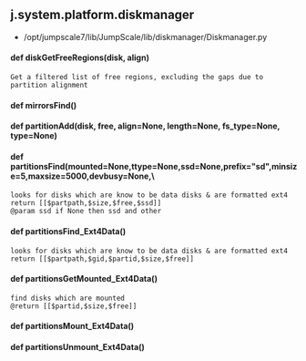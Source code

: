 ## j.system.platform.diskmanager

- /opt/jumpscale7/lib/JumpScale/lib/diskmanager/Diskmanager.py

#### def diskGetFreeRegions(disk, align) 

    Get a filtered list of free regions, excluding the gaps due to partition alignment

#### def mirrorsFind() 

    

#### def partitionAdd(disk, free, align=None, length=None, fs_type=None, type=None) 

    

#### def partitionsFind(mounted=None,ttype=None,ssd=None,prefix="sd",minsize=5,maxsize=5000,devbusy=None,\ 

    looks for disks which are know to be data disks & are formatted ext4
    return [[$partpath,$size,$free,$ssd]]
    @param ssd if None then ssd and other

#### def partitionsFind_Ext4Data() 

    looks for disks which are know to be data disks & are formatted ext4
    return [[$partpath,$gid,$partid,$size,$free]]

#### def partitionsGetMounted_Ext4Data() 

    find disks which are mounted
    @return [[$partid,$size,$free]]

#### def partitionsMount_Ext4Data() 

    

#### def partitionsUnmount_Ext4Data() 

    

